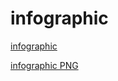 # infographic
[infographic](https://jamesscott147.github.io/infographic/infographic-long.pdf)

[infographic PNG](https://jamesscott147.github.io/infographic/infographic-longPNG.png)